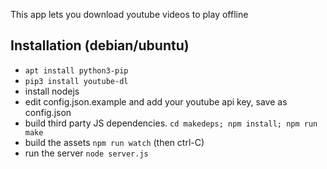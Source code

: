 This app lets you download youtube videos to play offline

## Installation (debian/ubuntu)

- `apt install python3-pip`
- `pip3 install youtube-dl`
- install nodejs
- edit config.json.example and add your youtube api key, save as config.json
- build third party JS dependencies. `cd makedeps; npm install; npm run make`
- build the assets `npm run watch` (then ctrl-C)
- run the server `node server.js`

